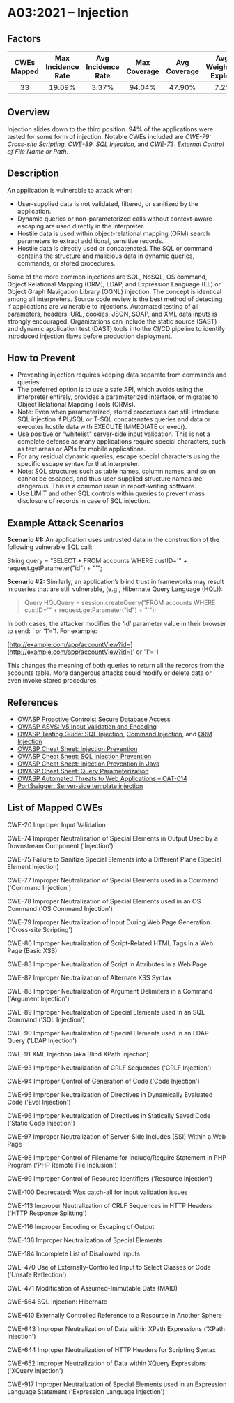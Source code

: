 # A03:2021 – Injection

## Factors

| CWEs Mapped | Max Incidence Rate | Avg Incidence Rate | Max Coverage | Avg Coverage | Avg Weighted Exploit | Avg Weighted Impact | Total Occurrences | Total CVEs |
| :---: | :---: | :---: | :---: | :---: | :---: | :---: | :---: | :---: |
| 33 | 19.09% | 3.37% | 94.04% | 47.90% | 7.25 | 7.15 | 274,228 | 32,078 |

## Overview

Injection slides down to the third position. 94% of the applications were tested for some form of injection. Notable CWEs included are _CWE-79: Cross-site Scripting_, _CWE-89: SQL Injection_, and _CWE-73: External Control of File Name or Path_.

## Description

An application is vulnerable to attack when:

* User-supplied data is not validated, filtered, or sanitized by the application.
* Dynamic queries or non-parameterized calls without context-aware escaping are used directly in the interpreter.
* Hostile data is used within object-relational mapping \(ORM\) search parameters to extract additional, sensitive records.
* Hostile data is directly used or concatenated. The SQL or command contains the structure and malicious data in dynamic queries, commands, or stored procedures.

Some of the more common injections are SQL, NoSQL, OS command, Object Relational Mapping \(ORM\), LDAP, and Expression Language \(EL\) or Object Graph Navigation Library \(OGNL\) injection. The concept is identical among all interpreters. Source code review is the best method of detecting if applications are vulnerable to injections. Automated testing of all parameters, headers, URL, cookies, JSON, SOAP, and XML data inputs is strongly encouraged. Organizations can include the static source \(SAST\) and dynamic application test \(DAST\) tools into the CI/CD pipeline to identify introduced injection flaws before production deployment.

## How to Prevent

* Preventing injection requires keeping data separate from commands and queries.
* The preferred option is to use a safe API, which avoids using the interpreter entirely, provides a parameterized interface, or migrates to Object Relational Mapping Tools \(ORMs\).
* Note: Even when parameterized, stored procedures can still introduce SQL injection if PL/SQL or T-SQL concatenates queries and data or executes hostile data with EXECUTE IMMEDIATE or exec\(\).
* Use positive or "whitelist" server-side input validation. This is not a complete defense as many applications require special characters, such as text areas or APIs for mobile applications.
* For any residual dynamic queries, escape special characters using the specific escape syntax for that interpreter.
* Note: SQL structures such as table names, column names, and so on cannot be escaped, and thus user-supplied structure names are dangerous. This is a common issue in report-writing software.
* Use LIMIT and other SQL controls within queries to prevent mass disclosure of records in case of SQL injection.

## Example Attack Scenarios

**Scenario \#1:** An application uses untrusted data in the construction of the following vulnerable SQL call:

String query = "SELECT \* FROM accounts WHERE custID='" + request.getParameter\("id"\) + "'";

**Scenario \#2:** Similarly, an application’s blind trust in frameworks may result in queries that are still vulnerable, \(e.g., Hibernate Query Language \(HQL\)\):

> Query HQLQuery = session.createQuery\("FROM accounts WHERE custID='" + request.getParameter\("id"\) + "'"\);

In both cases, the attacker modifies the ‘id’ parameter value in their browser to send: ‘ or ‘1’=’1. For example:

[http://example.com/app/accountView?id=](http://example.com/app/accountView?id=)' or '1'='1

This changes the meaning of both queries to return all the records from the accounts table. More dangerous attacks could modify or delete data or even invoke stored procedures.

## References

* [OWASP Proactive Controls: Secure Database Access](https://owasp.org/www-project-proactive-controls/v3/en/c3-secure-database)
* [OWASP ASVS: V5 Input Validation and Encoding](https://owasp.org/www-project-application-security-verification-standard)
* [OWASP Testing Guide: SQL Injection,](https://owasp.org/www-project-web-security-testing-guide/latest/4-Web_Application_Security_Testing/07-Input_Validation_Testing/05-Testing_for_SQL_Injection) [Command Injection](https://owasp.org/www-project-web-security-testing-guide/latest/4-Web_Application_Security_Testing/07-Input_Validation_Testing/12-Testing_for_Command_Injection), and [ORM Injection](https://owasp.org/www-project-web-security-testing-guide/latest/4-Web_Application_Security_Testing/07-Input_Validation_Testing/05.7-Testing_for_ORM_Injection)
* [OWASP Cheat Sheet: Injection Prevention](https://cheatsheetseries.owasp.org/cheatsheets/Injection_Prevention_Cheat_Sheet.html)
* [OWASP Cheat Sheet: SQL Injection Prevention](https://cheatsheetseries.owasp.org/cheatsheets/SQL_Injection_Prevention_Cheat_Sheet.html)
* [OWASP Cheat Sheet: Injection Prevention in Java](https://cheatsheetseries.owasp.org/cheatsheets/Injection_Prevention_Cheat_Sheet_in_Java.html)
* [OWASP Cheat Sheet: Query Parameterization](https://cheatsheetseries.owasp.org/cheatsheets/Query_Parameterization_Cheat_Sheet.html)
* [OWASP Automated Threats to Web Applications – OAT-014](https://owasp.org/www-project-automated-threats-to-web-applications/)
* [PortSwigger: Server-side template injection](https://portswigger.net/kb/issues/00101080_serversidetemplateinjection)

## List of Mapped CWEs

CWE-20 Improper Input Validation

CWE-74 Improper Neutralization of Special Elements in Output Used by a Downstream Component \('Injection'\)

CWE-75 Failure to Sanitize Special Elements into a Different Plane \(Special Element Injection\)

CWE-77 Improper Neutralization of Special Elements used in a Command \('Command Injection'\)

CWE-78 Improper Neutralization of Special Elements used in an OS Command \('OS Command Injection'\)

CWE-79 Improper Neutralization of Input During Web Page Generation \('Cross-site Scripting'\)

CWE-80 Improper Neutralization of Script-Related HTML Tags in a Web Page \(Basic XSS\)

CWE-83 Improper Neutralization of Script in Attributes in a Web Page

CWE-87 Improper Neutralization of Alternate XSS Syntax

CWE-88 Improper Neutralization of Argument Delimiters in a Command \('Argument Injection'\)

CWE-89 Improper Neutralization of Special Elements used in an SQL Command \('SQL Injection'\)

CWE-90 Improper Neutralization of Special Elements used in an LDAP Query \('LDAP Injection'\)

CWE-91 XML Injection \(aka Blind XPath Injection\)

CWE-93 Improper Neutralization of CRLF Sequences \('CRLF Injection'\)

CWE-94 Improper Control of Generation of Code \('Code Injection'\)

CWE-95 Improper Neutralization of Directives in Dynamically Evaluated Code \('Eval Injection'\)

CWE-96 Improper Neutralization of Directives in Statically Saved Code \('Static Code Injection'\)

CWE-97 Improper Neutralization of Server-Side Includes \(SSI\) Within a Web Page

CWE-98 Improper Control of Filename for Include/Require Statement in PHP Program \('PHP Remote File Inclusion'\)

CWE-99 Improper Control of Resource Identifiers \('Resource Injection'\)

CWE-100 Deprecated: Was catch-all for input validation issues

CWE-113 Improper Neutralization of CRLF Sequences in HTTP Headers \('HTTP Response Splitting'\)

CWE-116 Improper Encoding or Escaping of Output

CWE-138 Improper Neutralization of Special Elements

CWE-184 Incomplete List of Disallowed Inputs

CWE-470 Use of Externally-Controlled Input to Select Classes or Code \('Unsafe Reflection'\)

CWE-471 Modification of Assumed-Immutable Data \(MAID\)

CWE-564 SQL Injection: Hibernate

CWE-610 Externally Controlled Reference to a Resource in Another Sphere

CWE-643 Improper Neutralization of Data within XPath Expressions \('XPath Injection'\)

CWE-644 Improper Neutralization of HTTP Headers for Scripting Syntax

CWE-652 Improper Neutralization of Data within XQuery Expressions \('XQuery Injection'\)

CWE-917 Improper Neutralization of Special Elements used in an Expression Language Statement \('Expression Language Injection'\)

